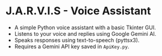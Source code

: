 # J.A.R.V.I.S - Voice Assistant

- A simple Python voice assistant with a basic Tkinter GUI.
- Listens to your voice and replies using Google Gemini AI.
- Speaks responses using text-to-speech (pyttsx3).
- Requires a Gemini API key saved in `ApiKey.py`.
